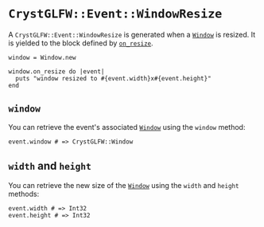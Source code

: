 # `CrystGLFW::Event::WindowResize`

A `CrystGLFW::Event::WindowResize` is generated when a [`Window`](/deep-dive/window.md) is resized. It is yielded to the block defined by [`on_resize`](/deep-dive/window/callbacks/on-resize.md).

```crystal
window = Window.new

window.on_resize do |event|
  puts "window resized to #{event.width}x#{event.height}"
end
```

## `window`

You can retrieve the event's associated [`Window`](/deep-dive/window.md) using the `window` method:

```crystal
event.window # => CrystGLFW::Window
```

## `width` and `height`

You can retrieve the new size of the [`Window`](/deep-dive/window.md) using the `width` and `height` methods:

```crystal
event.width # => Int32
event.height # => Int32
```
